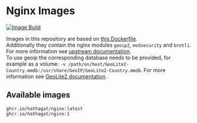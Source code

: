 # Nginx Images

[![Image Build](https://github.com/hathagat/nginx/actions/workflows/build.yml/badge.svg)](https://github.com/hathagat/nginx/actions/workflows/build.yml)

Images in this repository are based on [this Dockerfile](https://github.com/nginxinc/docker-nginx/blob/master/modules/Dockerfile).  
Additionally they contain the nginx modules `geoip2`, `modsecurity` and `brotli`. For more information see [upstream documentation](https://github.com/nginxinc/docker-nginx/blob/master/modules).  
To use geoip the corresponding database needs to be provided, for example as a volume: `-v /path/on/host/GeoLite2-Country.mmdb:/usr/share/GeoIP/GeoLite2-Country.mmdb`. For more information see [GeoLite2 documentation](https://dev.maxmind.com/geoip/geolite2-free-geolocation-data).

## Available images

```
ghcr.io/hathagat/nginx:latest
ghcr.io/hathagat/nginx:1

```
